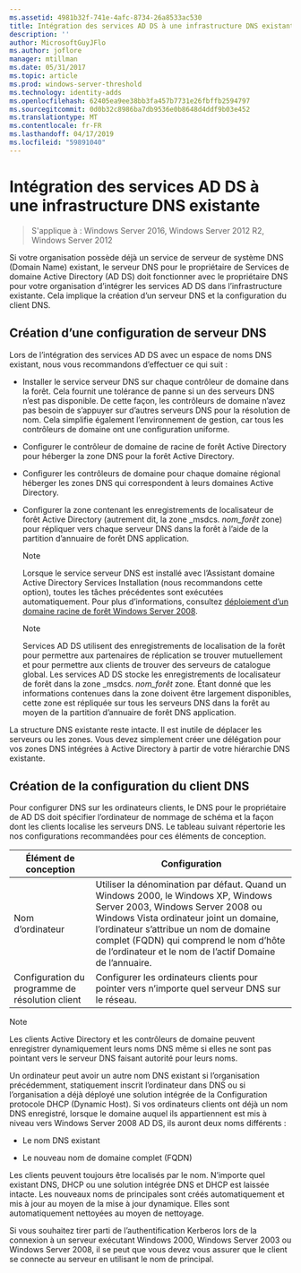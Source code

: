 ```yaml
---
ms.assetid: 4981b32f-741e-4afc-8734-26a8533ac530
title: Intégration des services AD DS à une infrastructure DNS existante
description: ''
author: MicrosoftGuyJFlo
ms.author: joflore
manager: mtillman
ms.date: 05/31/2017
ms.topic: article
ms.prod: windows-server-threshold
ms.technology: identity-adds
ms.openlocfilehash: 62405ea9ee38bb3fa457b7731e26fbffb2594797
ms.sourcegitcommit: 0d0b32c8986ba7db9536e0b8648d4ddf9b03e452
ms.translationtype: MT
ms.contentlocale: fr-FR
ms.lasthandoff: 04/17/2019
ms.locfileid: "59891040"
---
```

# <a name="integrating-ad-ds-into-an-existing-dns-infrastructure"></a>Intégration des services AD DS à une infrastructure DNS existante

>S'applique à : Windows Server 2016, Windows Server 2012 R2, Windows Server 2012

Si votre organisation possède déjà un service de serveur de système DNS (Domain Name) existant, le serveur DNS pour le propriétaire de Services de domaine Active Directory (AD DS) doit fonctionner avec le propriétaire DNS pour votre organisation d’intégrer les services AD DS dans l’infrastructure existante. Cela implique la création d’un serveur DNS et la configuration du client DNS.  
  
## <a name="creating-a-dns-server-configuration"></a>Création d’une configuration de serveur DNS  
Lors de l’intégration des services AD DS avec un espace de noms DNS existant, nous vous recommandons d’effectuer ce qui suit :  
  
-   Installer le service serveur DNS sur chaque contrôleur de domaine dans la forêt. Cela fournit une tolérance de panne si un des serveurs DNS n’est pas disponible. De cette façon, les contrôleurs de domaine n’avez pas besoin de s’appuyer sur d’autres serveurs DNS pour la résolution de nom. Cela simplifie également l’environnement de gestion, car tous les contrôleurs de domaine ont une configuration uniforme.  
  
-   Configurer le contrôleur de domaine de racine de forêt Active Directory pour héberger la zone DNS pour la forêt Active Directory.  
  
-   Configurer les contrôleurs de domaine pour chaque domaine régional héberger les zones DNS qui correspondent à leurs domaines Active Directory.  
  
-   Configurer la zone contenant les enregistrements de localisateur de forêt Active Directory (autrement dit, la zone _msdcs. *nom_forêt* zone) pour répliquer vers chaque serveur DNS dans la forêt à l’aide de la partition d’annuaire de forêt DNS application.  
  
    > [!NOTE]  
    > Lorsque le service serveur DNS est installé avec l’Assistant domaine Active Directory Services Installation (nous recommandons cette option), toutes les tâches précédentes sont exécutées automatiquement. Pour plus d’informations, consultez [déploiement d’un domaine racine de forêt Windows Server 2008](https://technet.microsoft.com/library/cc731174.aspx).  
  
    > [!NOTE]  
    > Services AD DS utilisent des enregistrements de localisation de la forêt pour permettre aux partenaires de réplication se trouver mutuellement et pour permettre aux clients de trouver des serveurs de catalogue global. Les services AD DS stocke les enregistrements de localisateur de forêt dans la zone _msdcs. *nom_forêt* zone. Étant donné que les informations contenues dans la zone doivent être largement disponibles, cette zone est répliquée sur tous les serveurs DNS dans la forêt au moyen de la partition d’annuaire de forêt DNS application.  
  
La structure DNS existante reste intacte. Il est inutile de déplacer les serveurs ou les zones. Vous devez simplement créer une délégation pour vos zones DNS intégrées à Active Directory à partir de votre hiérarchie DNS existante.  
  
## <a name="creating-the-dns-client-configuration"></a>Création de la configuration du client DNS  
Pour configurer DNS sur les ordinateurs clients, le DNS pour le propriétaire de AD DS doit spécifier l’ordinateur de nommage de schéma et la façon dont les clients localise les serveurs DNS. Le tableau suivant répertorie les nos configurations recommandées pour ces éléments de conception.  
  
|Élément de conception|Configuration|  
|------------------|-----------------|  
|Nom d’ordinateur|Utiliser la dénomination par défaut. Quand un Windows 2000, le Windows XP, Windows Server 2003, Windows Server 2008 ou Windows Vista ordinateur joint un domaine, l’ordinateur s’attribue un nom de domaine complet (FQDN) qui comprend le nom d’hôte de l’ordinateur et le nom de l’actif Domaine de l’annuaire.|  
|Configuration du programme de résolution client|Configurer les ordinateurs clients pour pointer vers n’importe quel serveur DNS sur le réseau.|  
  
> [!NOTE]  
> Les clients Active Directory et les contrôleurs de domaine peuvent enregistrer dynamiquement leurs noms DNS même si elles ne sont pas pointant vers le serveur DNS faisant autorité pour leurs noms.  
  
Un ordinateur peut avoir un autre nom DNS existant si l’organisation précédemment, statiquement inscrit l’ordinateur dans DNS ou si l’organisation a déjà déployé une solution intégrée de la Configuration protocole DHCP (Dynamic Host). Si vos ordinateurs clients ont déjà un nom DNS enregistré, lorsque le domaine auquel ils appartiennent est mis à niveau vers Windows Server 2008 AD DS, ils auront deux noms différents :  
  
-   Le nom DNS existant  
  
-   Le nouveau nom de domaine complet (FQDN)  
  
Les clients peuvent toujours être localisés par le nom. N’importe quel existant DNS, DHCP ou une solution intégrée DNS et DHCP est laissée intacte. Les nouveaux noms de principales sont créés automatiquement et mis à jour au moyen de la mise à jour dynamique. Elles sont automatiquement nettoyées au moyen de nettoyage.  
  
Si vous souhaitez tirer parti de l’authentification Kerberos lors de la connexion à un serveur exécutant Windows 2000, Windows Server 2003 ou Windows Server 2008, il se peut que vous devez vous assurer que le client se connecte au serveur en utilisant le nom de principal.  
  


